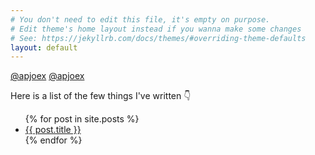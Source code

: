 ```yaml
---
# You don't need to edit this file, it's empty on purpose.
# Edit theme's home layout instead if you wanna make some changes
# See: https://jekyllrb.com/docs/themes/#overriding-theme-defaults
layout: default
---
```

<link rel="stylesheet" href="//maxcdn.bootstrapcdn.com/font-awesome/4.3.0/css/font-awesome.min.css">
<p style="text-align:center"> </p>

<i class="fa fa-twitter" aria-hidden="true"></i>[@apjoex](https://twitter.com/apjoex)
<i class="fa fa-github" aria-hidden="true"></i>[@apjoex](https://github.com/apjoex)

Here is a list of the few things I've written 👇
<ul>
  {% for post in site.posts %}
    <li>
      <a href="{{ post.url }}">{{ post.title }}</a>
    </li>
  {% endfor %}
</ul>
